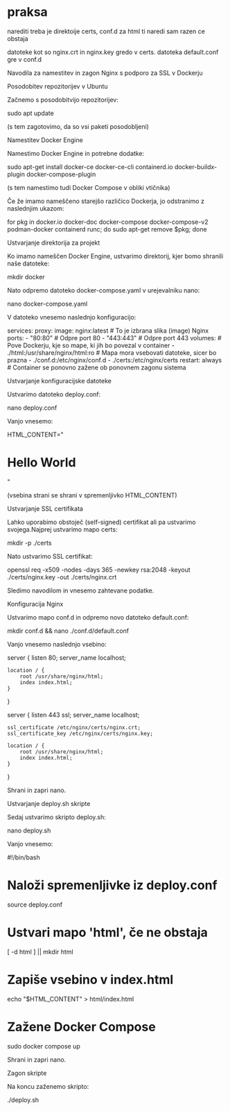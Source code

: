 # praksa

narediti treba je direktoije certs, conf.d za html ti naredi sam razen ce obstaja

datoteke kot so nginx.crt in nginx.key gredo v certs.
datoteka default.conf gre v conf.d








Navodila za namestitev in zagon Nginx s podporo za SSL v Dockerju

Posodobitev repozitorijev v Ubuntu

Začnemo s posodobitvijo repozitorijev:

sudo apt update

(s tem zagotovimo, da so vsi paketi posodobljeni)

Namestitev Docker Engine

Namestimo Docker Engine in potrebne dodatke:

sudo apt-get install docker-ce docker-ce-cli containerd.io docker-buildx-plugin docker-compose-plugin

(s tem namestimo tudi Docker Compose v obliki vtičnika)

Če že imamo nameščeno starejšo različico Dockerja, jo odstranimo z naslednjim ukazom:

for pkg in docker.io docker-doc docker-compose docker-compose-v2 podman-docker containerd runc; do sudo apt-get remove $pkg; done

Ustvarjanje direktorija za projekt

Ko imamo nameščen Docker Engine, ustvarimo direktorij, kjer bomo shranili naše datoteke:

mkdir docker

Nato odpremo datoteko docker-compose.yaml v urejevalniku nano:

nano docker-compose.yaml

V datoteko vnesemo naslednjo konfiguracijo:

services:
  proxy:
    image: nginx:latest  # To je izbrana slika (image) Nginx
    ports:
      - "80:80"   # Odpre port 80
      - "443:443" # Odpre port 443
    volumes:  # Pove Dockerju, kje so mape, ki jih bo povezal v container
      - ./html:/usr/share/nginx/html:ro  # Mapa mora vsebovati datoteke, sicer bo prazna
      - ./conf.d:/etc/nginx/conf.d
      - ./certs:/etc/nginx/certs
    restart: always  # Container se ponovno zažene ob ponovnem zagonu sistema

Ustvarjanje konfiguracijske datoteke

Ustvarimo datoteko deploy.conf:

nano deploy.conf

Vanjo vnesemo:

HTML_CONTENT="<html><body><h1>Hello World</h1></body></html>"

(vsebina strani se shrani v spremenljivko HTML_CONTENT)

Ustvarjanje SSL certifikata

Lahko uporabimo obstoječ (self-signed) certifikat ali pa ustvarimo svojega.Najprej ustvarimo mapo certs:

mkdir -p ./certs

Nato ustvarimo SSL certifikat:

openssl req -x509 -nodes -days 365 -newkey rsa:2048 -keyout ./certs/nginx.key -out ./certs/nginx.crt

Sledimo navodilom in vnesemo zahtevane podatke.

Konfiguracija Nginx

Ustvarimo mapo conf.d in odpremo novo datoteko default.conf:

mkdir conf.d && nano ./conf.d/default.conf

Vanjo vnesemo naslednjo vsebino:

server {
    listen 80;
    server_name localhost;

    location / {
        root /usr/share/nginx/html;
        index index.html;
    }
}

server {
    listen 443 ssl;
    server_name localhost;

    ssl_certificate /etc/nginx/certs/nginx.crt;
    ssl_certificate_key /etc/nginx/certs/nginx.key;

    location / {
        root /usr/share/nginx/html;
        index index.html;
    }
}

Shrani in zapri nano.

Ustvarjanje deploy.sh skripte

Sedaj ustvarimo skripto deploy.sh:

nano deploy.sh

Vanjo vnesemo:

#!/bin/bash

# Naloži spremenljivke iz deploy.conf
source deploy.conf

# Ustvari mapo 'html', če ne obstaja
[ -d html ] || mkdir html

# Zapiše vsebino v index.html
echo "$HTML_CONTENT" > html/index.html

# Zažene Docker Compose
sudo docker compose up

Shrani in zapri nano.

Zagon skripte

Na koncu zaženemo skripto:

./deploy.sh

